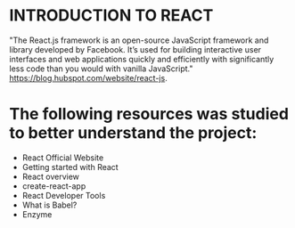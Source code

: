 # INTRODUCTION TO REACT

"The React.js framework is an open-source JavaScript framework and library developed by Facebook. It’s used for building interactive user interfaces and web applications quickly and efficiently with significantly less code than you would with vanilla JavaScript." https://blog.hubspot.com/website/react-js.

# The following resources was studied to better understand the project:
- React Official Website
- Getting started with React
- React overview
- create-react-app
- React Developer Tools
- What is Babel?
- Enzyme
